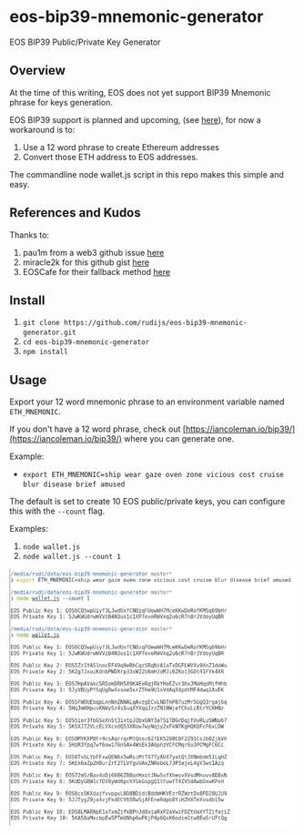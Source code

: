 # eos-bip39-mnemonic-generator

EOS BIP39 Public/Private Key Generator

## Overview

At the time of this writing, EOS does not yet support BIP39 Mnemonic phrase for keys generation.

EOS BIP39 support is planned and upcoming, (see [here](https://github.com/EOSIO/eos/issues/3816)), for now a workaround is to:

1. Use a 12 word phrase to create Ethereum addresses
2. Convert those ETH address to EOS addresses.

The commandline node wallet.js script in this repo makes this simple and easy.

## References and Kudos

Thanks to:

1. pau1m from a web3 github issue [here](https://github.com/ethereum/web3.js/issues/1594)
2. miracle2k for this github gist [here](https://gist.github.com/miracle2k/3012de6f7bbc3b0d3f390d273c01bf89)
3. EOSCafe for their fallback method [here](https://github.com/eoscafe/eoskeyio)


## Install

1. `git clone https://github.com/rudijs/eos-bip39-mnemonic-generator.git`
2. `cd eos-bip39-mnemonic-generator`
3. `npm install`

## Usage

Export your 12 word mnemonic phrase to an environment variable named `ETH_MNEMONIC`.

If you don't have a 12 word phrase, check out [https://iancoleman.io/bip39/](https://iancoleman.io/bip39/) where you can generate one.

Example:

- `export ETH_MNEMONIC=ship wear gaze oven zone vicious cost cruise blur disease brief amused`

The default is set to create 10 EOS public/private keys, you can configure this with the `--count` flag.

Examples:

1. `node wallet.js`
2. `node wallet.js --count 1`

![EOS BIP39 Examples](docs/images/eos-bip39-examples.png)